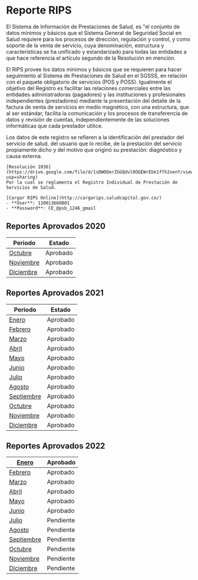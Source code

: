 # **Reporte RIPS**

El Sistema de Información de Prestaciones de Salud, es "el conjunto de datos mínimos y básicos que el Sistema General de Seguridad Social en Salud requiere para los procesos de dirección, regulación y control, y como soporte de la venta de servicio, cuya denominación, estructura y características se ha unificado y estandarizado para todas las entidades a que hace referencia el artículo segundo de la Resolución en mención.

El RIPS provee los datos mínimos y básicos que se requieren para hacer seguimiento al Sistema de Prestaciones de Salud en el SGSSS, en relación con el paquete obligatorio de servicios (POS y POSS). Igualmente el objetivo del Registro es facilitar las relaciones comerciales entre las entidades administradoras (pagadores) y las instituciones y profesionales independientes (prestadores) mediante la presentación del detalle de la factura de venta de servicios en medio magnético, con una estructura, que al ser estándar, facilita la comunicación y los procesos de transferencia de datos y revisión de cuentas, independientemente de las soluciones informáticas que cada prestador utilice.

Los datos de este registro se refieren a la identificación del prestador del servicio de salud, del usuario que lo recibe, de la prestación del servicio propiamente dicho y del motivo que originó su prestación: diagnóstico y causa externa.


```{note}
[Resolución 1036](https://drive.google.com/file/d/1sDWOOerZGGQdvl0OGEWrEbk1ffh2xenY/view?usp=sharing)
Por la cual se reglamenta el Registro Individual de Prestación de Servicios de Salud.

```

```{note}
[Cargar RIPS Online](http://cargarips.saludcapital.gov.co/)
- **User**: 110013660801
- **Password**: CE_@psb_1246_gmail
```

## Reportes Aprovados **2020**

| Periodo                                                                                            | Estado   |
| -------------------------------------------------------------------------------------------------- | -------- |
| [Octubre](https://drive.google.com/file/d/16tjAzzwG41gMc5ypjga4vm-vXGC8p0X3/view?usp=sharing)    | Aprobado |
| [Noviembre](https://drive.google.com/file/d/1Hc6_shsoMuNmw-YAEIj2lU1d4V2o235l/view?usp=sharing) | Aprobado |
| [Diciembre](https://drive.google.com/file/d/1HUDPicIexBOeP_EoquV7ZmN6S9rXXpUm/view?usp=sharing) | Aprobado |


## Reportes Aprovados **2021**

| Periodo                                                                                             | Estado   |
| --------------------------------------------------------------------------------------------------- | -------- |
| [Enero](https://drive.google.com/file/d/1bxzPPe9DusyWFhK58btpO7UUp34h5NPj/view?usp=sharing)       | Aprobado |
| [Febrero](https://drive.google.com/file/d/1v_ByjPCaLFNxBXNFpFpX7WhIp6ZhkVhD/view?usp=sharing)    | Aprobado |
| [Marzo](https://drive.google.com/file/d/1ttcM17FEu9kj7bHyDdfDlMhZhiojqlPG/view?usp=sharing)       | Aprobado |
| [Abril](https://drive.google.com/file/d/1f55EmuZpOHDFsLlYjK-UqkfMGBTgg4Bz/view?usp=sharing)       | Aprobado |
| [Mayo](https://drive.google.com/file/d/1ka0tUt34vYWJIe2uWuJrXdsNicoZXozS/view?usp=sharing)        | Aprobado |
| [Junio](https://drive.google.com/file/d/14z0JJwIVkYVGuGT0IICDRhZ5WVF8X8O1/view?usp=sharing)       | Aprobado |
| [Julio](https://drive.google.com/file/d/1y7OaoCyLTkxd5pp-He-CzgHUCBXQU1Se/view?usp=sharing)       | Aprobado |
| [Agosto](https://drive.google.com/file/d/1X-Ai6DtQfnY9Qkd7L-Fo3JZYW2B3500Z/view?usp=sharing)      | Aprobado |
| [Septiembre](https://drive.google.com/file/d/1ckH4059ccaCM9hDM_CBh4UmmyA9gGjGT/view?usp=sharing) | Aprobado |
| [Octubre](https://drive.google.com/file/d/1KjZ3HjgnIAlIeGxWu5txiZfxjGs5oAiA/view?usp=sharing)     | Aprobado |
| [Noviembre](https://drive.google.com/file/d/1X6vO5OmyXPQ2Zkh57Jmop8i-OQE8IVAt/view?usp=sharing)   | Aprobado |
| [Diciembre](https://drive.google.com/file/d/1bU1Pxwg3a2QF5exutLskhX_lHzCn-niO/view?usp=sharing)  | Aprobado |

## Reportes Aprovados **2022**

| [Enero](https://drive.google.com/file/d/1mOy0Gw5H3SUA1boWx1M0Xwmd5yknRPxX/view?usp=sharing)    | Aprobado  |
| ------------------------------------------------------------------------------------------------ | --------- |
| [Febrero](https://drive.google.com/file/d/1nceqfdduizS3VGha7fdW_LC6kscKO22y/view?usp=sharing) | Aprobado  |
| [Marzo](https://drive.google.com/file/d/1r8o-k5GcQXV1jkBNXsKzx5a0YJhDWtv0/view?usp=sharing)    | Aprobado  |
| [Abril](https://drive.google.com/file/d/1JsP6wAGpQotJneHul_ZfihTPxSdIshtE/view?usp=sharing)   | Aprobado  |
| [Mayo](https://drive.google.com/file/d/1JsP6wAGpQotJneHul_ZfihTPxSdIshtE/view?usp=sharing)    | Aprobado  |
| [Junio](https://drive.google.com/file/d/1--DHg-7S6BcK__v-Gb8T3LXuwlbXus8G/view?usp=sharing)  | Aprobado  |
| [Julio]()                                                                                      | Pendiente |
| [Agosto]()                                                                                     | Pendiente |
| [Septiembre]()                                                                                 | Pendiente |
| [Octubre]()                                                                                    | Pendiente |
| [Noviembre]()                                                                                  | Pendiente |
| [Diciembre]()                                                                                  | Pendiente |